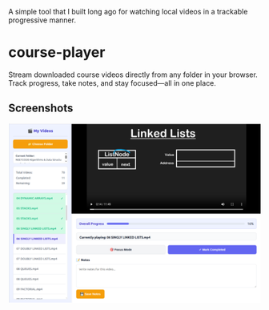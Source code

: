 A simple tool that I built long ago for watching local videos in a trackable progressive manner.

# course-player
Stream downloaded course videos directly from any folder in your browser. Track progress, take notes, and stay focused—all in one place.

## Screenshots
![Screenshot](https://raw.githubusercontent.com/himan17/course-player/refs/heads/main/courseflix.png)

